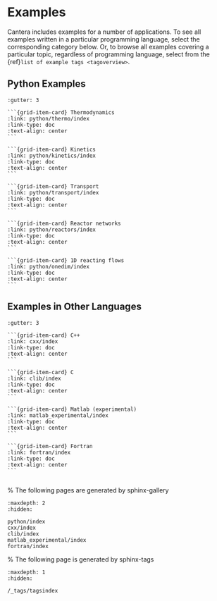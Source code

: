 # Examples

Cantera includes examples for a number of applications. To see all examples written in a
particular programming language, select the corresponding category below. Or, to browse
all examples covering a particular topic, regardless of programming language, select
from the {ref}`list of example tags <tagoverview>`.

## Python Examples

````{grid} 2 2 2 3
:gutter: 3

```{grid-item-card} Thermodynamics
:link: python/thermo/index
:link-type: doc
:text-align: center
```

```{grid-item-card} Kinetics
:link: python/kinetics/index
:link-type: doc
:text-align: center
```

```{grid-item-card} Transport
:link: python/transport/index
:link-type: doc
:text-align: center
```

```{grid-item-card} Reactor networks
:link: python/reactors/index
:link-type: doc
:text-align: center
```

```{grid-item-card} 1D reacting flows
:link: python/onedim/index
:link-type: doc
:text-align: center
```

````

## Examples in Other Languages

````{grid} 2 2 3 3
:gutter: 3

```{grid-item-card} C++
:link: cxx/index
:link-type: doc
:text-align: center
```

```{grid-item-card} C
:link: clib/index
:link-type: doc
:text-align: center
```

```{grid-item-card} Matlab (experimental)
:link: matlab_experimental/index
:link-type: doc
:text-align: center
```

```{grid-item-card} Fortran
:link: fortran/index
:link-type: doc
:text-align: center
```


````

% The following pages are generated by sphinx-gallery
```{toctree}
:maxdepth: 2
:hidden:

python/index
cxx/index
clib/index
matlab_experimental/index
fortran/index
```

% The following page is generated by sphinx-tags
```{toctree}
:maxdepth: 1
:hidden:

/_tags/tagsindex
```
